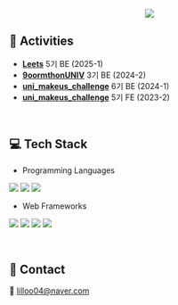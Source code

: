 <p align="center">
  <img src="https://capsule-render.vercel.app/api?type=waving&color=gradient&height=240&section=header&text=Hi,%20I'm%20Sihyeon!&fontSize=45&fontColor=ffffff&animation=fadeIn" />
</p>

## 🏫 Activities  
<ul>
  <li><a href="https://github.com/Leets-Official"><strong>Leets</strong></a> 5기 BE (2025-1)</li>
  <li><a href="https://github.com/9oormthon-univ"><strong>9oormthonUNIV</strong></a> 3기 BE (2024-2)</li>
  <li><a href="https://github.com/Gachon-UMC"><strong>uni_makeus_challenge</strong></a> 6기 BE (2024-1)</li>
  <li><a href="https://github.com/Gachon-UMC"><strong>uni_makeus_challenge</strong></a> 5기 FE (2023-2)</li>
</ul>
</br>

## 💻 Tech Stack
- Programming Languages  
<p>
  <img src="https://img.shields.io/badge/Java-%23F8981D?style=flat&logo=java&logoColor=white" />
  <img src="https://img.shields.io/badge/JavaScript-%23F7DF1E?style=flat&logo=javascript&logoColor=black" />
  <img src="https://img.shields.io/badge/C-%23A8B9CC?style=flat&logo=c&logoColor=white" />
</p>

- Web Frameworks  
<p>
  <img src="https://img.shields.io/badge/Spring-%236DB33F?style=flat&logo=spring&logoColor=white" />
  <img src="https://img.shields.io/badge/Node.js-%234285F4?style=flat&logo=node.js&logoColor=white" />
  <img src="https://img.shields.io/badge/Express-%23404D59?style=flat&logo=express&logoColor=white" />
  <img src="https://img.shields.io/badge/React-%2361DAFB?style=flat&logo=react&logoColor=black" />
</p>
</br>

## 📧 Contact  
📩 <a href="mailto:lilloo04@naver.com">lilloo04@naver.com</a>
